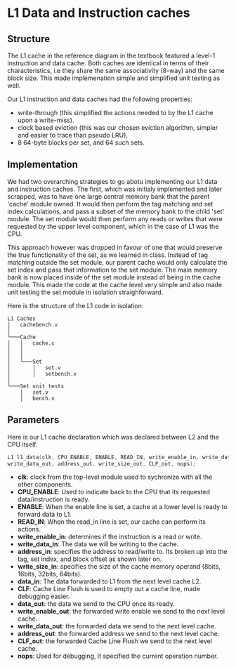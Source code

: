 # L1 Data and Instruction caches

## Structure

The L1 cache in the reference diagram in the textbook featured a level-1 instruction and data cache. Both caches are identical in terms of their characteristics, i.e they share the same associativity (8-way) and the same block size. This made implemenation simple and simplified unit testing as well. 

Our L1 instruction and data caches had the following properties:

- write-through (this simplified the actions needed to by the L1 cache upon a write-miss).
- clock based eviction (this was our chosen eviction algorithm, simpler and easier to trace than pseudo LRU).
- 8 64-byte blocks per set, and 64 such sets.

## Implementation

We had two overarching strategies to go abotu implementing our L1 data and instruction caches. The first, which was initialy implemented and later scrapped, was to have one large central memory bank that the parent 'cache' module owned. It would then perform the tag matching and set index calculations, and pass a subset of the memory bank to the child 'set' module. The set module would then perform any reads or writes that were requested by the upper level component, which in the case of L1 was the CPU.

This approach however was dropped in favour of one that would preserve the true functionality of the set, as we learned in class. Instead of tag matching outside the set module, our parent cache would only calculate the set index and pass that information to the set module. The main memory bank is now placed inside of the set module instead of being in the cache module. This made the code at the cache level very simple and also made unit testing the set module in isolation straighforward.

Here is the structure of the L1 code in isolation: 


```
L1 Caches
│   cachebench.v    
│
└───Cache
│   │   cache.c
│   │   
│   │
│   └───Set
│       │   set.v
│       │   setbench.v
│   
└───Set unit tests
    │   set.v
    │   bench.v
```


## Parameters

Here is our L1 cache declaration which was declared between L2 and the CPU itself.

```verilog
L1 l1_data(clk, CPU_ENABLE, ENABLE, READ_IN, write_enable_in, write_data_in, address_in, write_size_in, data_in, CLF,data_out, write_enable_out, 
write_data_out, address_out, write_size_out, CLF_out, nops);
```


- **clk**: clock from the top-level module used to sychronize with all the other components.
- **CPU_ENABLE**: Used to indicate back to the CPU that its requested data/instruction is ready.
- **ENABLE**: When the enable line is set, a cache at a lower level is ready to forward data to L1.
- **READ_IN**: When the read_in line is set, our cache can perform its actions.
- **write_enable_in**: determines if the instruction is a read or write.
- **write_data_in**: The data we will be writing to the cache.
- **address_in**: specifies the address to read/write to. Its broken up into the tag, set index, and block offset as shown later on.
- **write_size_in**: specifies the size of the cache memory operand (8bits, 16bits, 32bits, 64bits).
- **data_in**: The data forwarded to L1 from the next level cache L2.
- **CLF**: Cache Line Flush is used to empty out a cache line, made debugging easier.
- **data_out**: the data we send to the CPU once its ready.
- **write_enable_out**: the forwarded write enable we send to the next level cache.
- **write_data_out**: the forwarded data we send to the next level cache.
- **address_out**: the forwarded address we send to the next level cache.
- **CLF_out**: the forwarded Cache Line Flush we send to the next level cache.
- **nops**: Used for debugging, it specified the current operation number.



